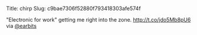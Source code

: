 Title: chirp
Slug: c9bae7306f52880f793418303afe574f

"Electronic for work" getting me right into the zone. <a href="http://t.co/jdo5Mb8pU6">http://t.co/jdo5Mb8pU6</a> via <a href="http://twitter.com/earbits">@earbits</a>
